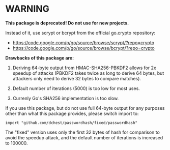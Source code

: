 WARNING
=======

**This package is deprecated! Do not use for new projects.**

Instead of it, use scrypt or bcrypt from the official go.crypto repository:

* https://code.google.com/p/go/source/browse/scrypt/?repo=crypto
* https://code.google.com/p/go/source/browse/bcrypt/?repo=crypto

**Drawbacks of this package are:**

1. Deriving 64-byte output from HMAC-SHA256-PBKDF2 allows for 2x speedup of attacks
  (PBKDF2 takes twice as long to derive 64 bytes, but attackers only need to
  derive 32 bytes to compare matches).

2. Default number of iterations (5000) is too low for most uses.

3. Currenly Go's SHA256 implementation is too slow.


If you use this package, but do not use full 64-byte output for any purposes
other than what this package provides, please switch import to:

	import "github.com/dchest/passwordhash/fixed/passwordhash"

The "fixed" version uses only the first 32 bytes of hash for comparison to
avoid the speedup attack, and the default number of iterations is increased
to 100000.

